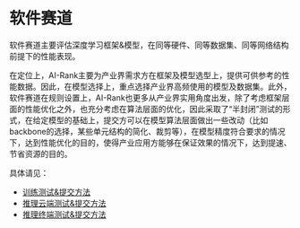 # 软件赛道
软件赛道主要评估深度学习框架&模型，在同等硬件、同等数据集、同等网络结构前提下的性能表现。

在定位上，AI-Rank主要为产业界需求方在框架及模型选型上，提供可供参考的性能数据。因此，在模型选择上，重点选择产业界高频使用的模型及数据集。此外，软件赛道在规则设置上，AI-Rank也更多从产业界实用角度出发，除了考虑框架层面的性能优化之外，也充分考虑在算法层面的优化，因此采取了“半封闭”测试的形式，在给定模型的基础上，提交方可以在模型算法层面做出一些改动（比如backbone的选择，某些单元结构的简化、裁剪等），在模型精度符合要求的情况下，达到性能优化的目的，使得产业应用方能够在保证效果的情况下，达到提速、节省资源的目的。

具体请见：
- [训练测试&提交方法](./train.md)
- [推理云端测试&提交方法](./inference_cloud.md)
- [推理终端测试&提交方法](./inference_mobile.md)
